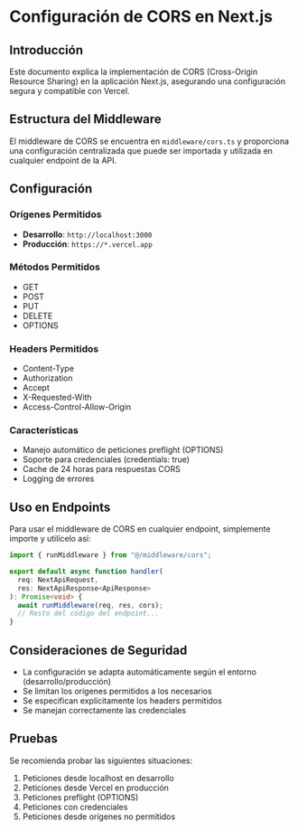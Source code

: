 # Configuración de CORS en Next.js

## Introducción
Este documento explica la implementación de CORS (Cross-Origin Resource Sharing) en la aplicación Next.js, asegurando una configuración segura y compatible con Vercel.

## Estructura del Middleware
El middleware de CORS se encuentra en `middleware/cors.ts` y proporciona una configuración centralizada que puede ser importada y utilizada en cualquier endpoint de la API.

## Configuración

### Orígenes Permitidos
- **Desarrollo**: `http://localhost:3000`
- **Producción**: `https://*.vercel.app`

### Métodos Permitidos
- GET
- POST
- PUT
- DELETE
- OPTIONS

### Headers Permitidos
- Content-Type
- Authorization
- Accept
- X-Requested-With
- Access-Control-Allow-Origin

### Características
- Manejo automático de peticiones preflight (OPTIONS)
- Soporte para credenciales (credentials: true)
- Cache de 24 horas para respuestas CORS
- Logging de errores

## Uso en Endpoints
Para usar el middleware de CORS en cualquier endpoint, simplemente importe y utilícelo así:

```typescript
import { runMiddleware } from "@/middleware/cors";

export default async function handler(
  req: NextApiRequest,
  res: NextApiResponse<ApiResponse>
): Promise<void> {
  await runMiddleware(req, res, cors);
  // Resto del código del endpoint...
}
```

## Consideraciones de Seguridad
- La configuración se adapta automáticamente según el entorno (desarrollo/producción)
- Se limitan los orígenes permitidos a los necesarios
- Se especifican explícitamente los headers permitidos
- Se manejan correctamente las credenciales

## Pruebas
Se recomienda probar las siguientes situaciones:
1. Peticiones desde localhost en desarrollo
2. Peticiones desde Vercel en producción
3. Peticiones preflight (OPTIONS)
4. Peticiones con credenciales
5. Peticiones desde orígenes no permitidos
